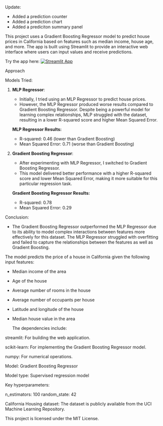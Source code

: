 Update:
- Added a prediction counter
- Added a prediction chart
- Added a prediciton summary panel


This project uses a Gradient Boosting Regressor model to predict house prices in California based on features such as median income, house age, and more. The app is built using Streamlit to provide an interactive web interface where users can input values and receive predictions.


Try the app here: [![Streamlit App](https://static.streamlit.io/badges/streamlit_badge_black_white.svg)](https://california-housing-price-prediction-2yngxsjve5y7doemqpkwm8.streamlit.app/)


Approach

 Models Tried:
 
1. **MLP Regressor**:
   - Initially, I tried using an MLP Regressor to predict house prices.
   - However, the MLP Regressor produced worse results compared to Gradient Boosting Regressor. Despite being a powerful model for learning complex relationships, MLP struggled with the dataset, resulting in a lower R-squared score and higher Mean Squared Error.
   
   **MLP Regressor Results:**
   - R-squared: 0.46 (lower than Gradient Boosting)
   - Mean Squared Error: 0.71 (worse than Gradient Boosting)

2. **Gradient Boosting Regressor**:
   - After experimenting with MLP Regressor, I switched to Gradient Boosting Regressor.
   - This model delivered better performance with a higher R-squared score and lower Mean Squared Error, making it more suitable for this particular regression task.
   
   **Gradient Boosting Regressor Results:**
   - R-squared: 0.78
   - Mean Squared Error: 0.29

Conclusion:

- The Gradient Boosting Regressor outperformed the MLP Regressor due to its ability to model complex interactions between features more effectively for this dataset. The MLP Regressor struggled with overfitting and failed to capture the relationships between the features as well as Gradient Boosting.


The model predicts the price of a house in California given the following input features:

- Median income of the area
  
- Age of the house
  
- Average number of rooms in the house
  
- Average number of occupants per house
  
- Latitude and longitude of the house
  
- Median house value in the area
  

  The dependencies include:

streamlit: For building the web application.

scikit-learn: For implementing the Gradient Boosting Regressor model.

numpy: For numerical operations.




Model: Gradient Boosting Regressor

Model type: Supervised regression model

Key hyperparameters:

n_estimators: 100
random_state: 42

California Housing dataset: The dataset is publicly available from the UCI Machine Learning Repository.

This project is licensed under the MIT License.
